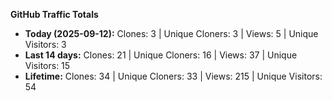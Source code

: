 
**GitHub Traffic Totals**

- **Today (2025-09-12):** Clones: 3 | Unique Cloners: 3 | Views: 5 | Unique Visitors: 3
- **Last 14 days:** Clones: 21 | Unique Cloners: 16 | Views: 37 | Unique Visitors: 15
- **Lifetime:** Clones: 34 | Unique Cloners: 33 | Views: 215 | Unique Visitors: 54
